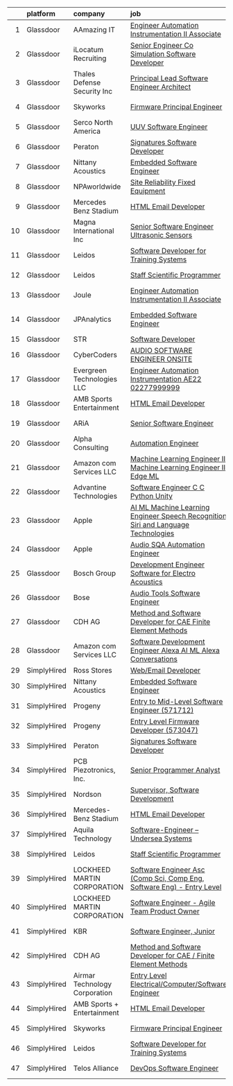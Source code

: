 

|    | platform    | company                        | job                                                                                                                                                                                                                                                                                                                                                                                                                                                                                                                                                                                                                                                                                                                                                                                                                                                                                                                                                                                                                                                                                                                                                                                                                                                                                                                                                                                                                                                                          | update_time   | location           |
|---:|:------------|:-------------------------------|:-----------------------------------------------------------------------------------------------------------------------------------------------------------------------------------------------------------------------------------------------------------------------------------------------------------------------------------------------------------------------------------------------------------------------------------------------------------------------------------------------------------------------------------------------------------------------------------------------------------------------------------------------------------------------------------------------------------------------------------------------------------------------------------------------------------------------------------------------------------------------------------------------------------------------------------------------------------------------------------------------------------------------------------------------------------------------------------------------------------------------------------------------------------------------------------------------------------------------------------------------------------------------------------------------------------------------------------------------------------------------------------------------------------------------------------------------------------------------------|:--------------|:-------------------|
|  1 | Glassdoor   | AAmazing IT                    | [Engineer   Automation Instrumentation   II  Associate ](https://www.glassdoor.com/partner/jobListing.htm?pos=117&ao=1136043&s=58&guid=00000182583ec4af9c3baaeb32c4fb31&src=GD_JOB_AD&t=SR&vt=w&ea=1&cs=1_0490cfc2&cb=1659337885204&jobListingId=1008012140318&jrtk=3-0-1g9c3th77kclj801-1g9c3th7nk6fr800-be0268a24a9383bf-)                                                                                                                                                                                                                                                                                                                                                                                                                                                                                                                                                                                                                                                                                                                                                                                                                                                                                                                                                                                                                                                                                                                                                 | 13d           | West Point, PA     |
|  2 | Glassdoor   | iLocatum Recruiting            | [Senior Engineer   Co Simulation Software Developer](https://www.glassdoor.com/partner/jobListing.htm?pos=114&ao=1110586&s=58&guid=00000182583ec4af9c3baaeb32c4fb31&src=GD_JOB_AD&t=SR&vt=w&ea=1&cs=1_79256386&cb=1659337885204&jobListingId=1008031184795&cpc=AC285F3A3ECA6BB0&jrtk=3-0-1g9c3th77kclj801-1g9c3th7nk6fr800-3d7f67eb8dbe255a--6NYlbfkN0D1UcI9BXC1f5QSBjMbPamHM6GlmOeW7DhZo1lcFVxibe-vyE4u5NZNh4gYETyu5OMFhdH-WBklkaddU-TxotsMAFIXZ8lhyqh95OVXubFBgikApSy1URaL6nfvsi0uy7p44YIwUYwOjBvN1kQTFzH0pL2q51e43f2zZcrg3-KSUd8MLAz2NQJI1-EzcnAQvhjIBlthgZlLB5HTlpgNLZbSkdZJhxLFmU2fw1OY1AzQw6_8Wnt9b0J4bNPjV87trANptX9FaSR0NMu5BRlj4vRY7mQL7X73s-l0ClHCZZQpGss2AhfzZfLI9BgtFOlN0HthIsPH8ZhflPMfbKll0kTHTz1zN36Ak73IsT5po1NIw7eqRSoAa7bGur2h7odPkMDkiydQDmhrVa_F7-m8u95H_iCSw1ryWsV8pV_prIt4kWd2bGbqNj4SFuf0QK-UUrUS1hr6BBg4znCV8wWwRwXttpffI9Pg0w86sBnJAFwypDNv6gDbaZCCRxp9cdIJiGkFete-yVJAQCjX6ADrxIzOGW02d-t5ctwTSjkdVBxurwU5llK-Bg4U)                                                                                                                                                                                                                                                                                                                                                                                                                                                                                                                                | 5d            | Westmont, IL       |
|  3 | Glassdoor   | Thales Defense   Security  Inc | [Principal Lead Software Engineer Architect](https://www.glassdoor.com/partner/jobListing.htm?pos=127&ao=1136043&s=58&guid=00000182583ec4af9c3baaeb32c4fb31&src=GD_JOB_AD&t=SR&vt=w&cs=1_1729fdf5&cb=1659337885208&jobListingId=1008036349123&jrtk=3-0-1g9c3th77kclj801-1g9c3th7nk6fr800-90522da7da233ced-)                                                                                                                                                                                                                                                                                                                                                                                                                                                                                                                                                                                                                                                                                                                                                                                                                                                                                                                                                                                                                                                                                                                                                                  | 3d            | Columbia, MD       |
|  4 | Glassdoor   | Skyworks                       | [Firmware Principal Engineer](https://www.glassdoor.com/partner/jobListing.htm?pos=101&ao=1110586&s=58&guid=00000182583ec4af9c3baaeb32c4fb31&src=GD_JOB_AD&t=SR&vt=w&cs=1_9efcb7da&cb=1659337885202&jobListingId=1008036261688&cpc=9F501A507CCEF403&jrtk=3-0-1g9c3th77kclj801-1g9c3th7nk6fr800-e7fab630f13f3fc8--6NYlbfkN0DHQ2YF_lzanMOpjgFd_u1JSCUjxU03gesn9XxhbS0077QO4yJjDmI95AhBT2FcdaxIbs9_5ufFmM-YOeCI_eI14COSbnENS7Xm_bkReTALQz_wHDcZr0zT8RRUAiWev8-4FyqD9pVDF2C6Ocnsg8d2QDBddscxrqgyz9YqlQD5h7mpVfymmcVTSREd-SDvPZQIl0WfJv-pfhM1il1HvxfsXhJs61RYvbFtUG4bUgK802VsXaDTVROhvXGjJWJgYqb84vvkNe42GfAUnJYbkhrrd_h_l8NZo_soxxod7l_M5sMdcLT_FkP7OS4x2zdX-vICXrLQ47FocrvW1CqRbje8cHwNxlLgiNYwOuiIrFpb0GFrKWFfyaueoSEbCosGH1IYD6jOEB6gmOCIo0A4Mp6VZjbIB9PTJmqk_MkUjvjP3HRHBqxd03Fk-k7Ba_TGPxSyY-biq42sQ7rXQF6gQd6Wpm7sKl9c65yLSsALV626w3pc4t6wK6xXOk5LtkBcJv-ZoEMwj3Kie5MPM6XBmTDBNkmm4ciaRGSK_GUPtgDF9sfFLcemgRboUNTjpZDlx1aLfpWfEjgQTrMBGOjxSROSdAkAGWiEGL_LzSxKLSpfxABMtrFQj_u-AjmvYzGEpcfHrbHVtXSQaIRVpjx2iwyF)                                                                                                                                                                                                                                                                                                                                                                                                                                                            | 3d            | Beaverton, OR      |
|  5 | Glassdoor   | Serco North America            | [UUV Software Engineer](https://www.glassdoor.com/partner/jobListing.htm?pos=124&ao=1136043&s=58&guid=00000182583ec4af9c3baaeb32c4fb31&src=GD_JOB_AD&t=SR&vt=w&cs=1_c533f5d2&cb=1659337885208&jobListingId=1008022024506&jrtk=3-0-1g9c3th77kclj801-1g9c3th7nk6fr800-c10f041f04d1a0fd-)                                                                                                                                                                                                                                                                                                                                                                                                                                                                                                                                                                                                                                                                                                                                                                                                                                                                                                                                                                                                                                                                                                                                                                                       | 9d            | Newport, RI        |
|  6 | Glassdoor   | Peraton                        | [Signatures Software Developer](https://www.glassdoor.com/partner/jobListing.htm?pos=115&ao=1136043&s=58&guid=00000182583ec4af9c3baaeb32c4fb31&src=GD_JOB_AD&t=SR&vt=w&cs=1_b348ea3c&cb=1659337885204&jobListingId=1008039349929&jrtk=3-0-1g9c3th77kclj801-1g9c3th7nk6fr800-1cdb0ba4df5a8470-)                                                                                                                                                                                                                                                                                                                                                                                                                                                                                                                                                                                                                                                                                                                                                                                                                                                                                                                                                                                                                                                                                                                                                                               | 1d            | Bethesda, MD       |
|  7 | Glassdoor   | Nittany Acoustics              | [Embedded Software Engineer](https://www.glassdoor.com/partner/jobListing.htm?pos=103&ao=1110586&s=58&guid=00000182583ec4af9c3baaeb32c4fb31&src=GD_JOB_AD&t=SR&vt=w&ea=1&cs=1_f6c2f0ff&cb=1659337885203&jobListingId=1008038298146&cpc=AF1E4A3695F490BE&jrtk=3-0-1g9c3th77kclj801-1g9c3th7nk6fr800-0ea1849893469c83--6NYlbfkN0DfhRLDY5E7BVY3xhBTAobuSaZ3WR2SqAJ-w4NHeQGDZxuTLtiUsxSy8QBXJ2H4pCbw38-bo7P_bVKAwnqdF-Sn4qZ2uCo5pvG_GM1PTL_Bq58rSSAKQ192D_2f5Ej86OhFOm13DGp2Wk2WB5ggup-37_Sqc6LRpevodul_IJcceisAhrDJtv5G_26PII0NW5zN3HHcCa5bTjJrc12uRZjBy5VHudnsWU2ap_IS1G575AqScstIRFpubNtz2MqeWQxq7y_aqUgcYHW9ATFFE_ZQQHQA6o1c2swkUMj9g160zUqrICcoiu7DVnTubKilx-Vwu0O7UVsQDBuWR_o2bZ7f0m-RTVMCLmJvzCCR3CmT9Sa54zR0NDICgzY0CixJBh6wpWq4SdyhwRkdZ3usOZ0p_Dc14XQeWfo1R7ZAYwppN_VkmXCJKD-0_75H9W11OqbfHm7WL8bNFIcK65K3_ScyI7jeF5tXmiontnMYfqVDVjUH3cEg2B5DQBuYSjv4iI8%3D)                                                                                                                                                                                                                                                                                                                                                                                                                                                                                                                                                                                                          | 2d            | Remote             |
|  8 | Glassdoor   | NPAworldwide                   | [Site Reliability Fixed Equipment](https://www.glassdoor.com/partner/jobListing.htm?pos=109&ao=1110586&s=58&guid=00000182583ec4af9c3baaeb32c4fb31&src=GD_JOB_AD&t=SR&vt=w&cs=1_2b471173&cb=1659337885203&jobListingId=1008017597150&cpc=0C139D4CAD5A6DB2&jrtk=3-0-1g9c3th77kclj801-1g9c3th7nk6fr800-60281bf49e317670--6NYlbfkN0C9BnvUC2OfFUcEeCwFAziw5WmrWmoYFT5czV5v4GtF8yAU3TOaJTADF1LsBJ8rk5iv7Gh8VKDhOPS_p8J7U9bhFVVqw1_Cem1-JXhZ5rtrvRD1pSsEtWQAR9u1zyI8MmRoysoSE-JAxFY5warrbNJenPhDEoIXB8aIO2c18rDt8I2RXmZVWnCgKMp29khPPL6qAUtS57hIh31wBWHzb7d66j7nLvrLbrtkaZJ58CaN8kDxxH8hbVQ7DUCZKzAjPZhp5QrvmNpStpumihn6w6MgdVd8SgR-gf8WjwAi0ch_Cp7YuqNh7_YMHsscXhOY6E8A51NjxVvVj1RVocr1VTHj2mNEVA51bH1vaJl2L7E83FcKhGg-tgOLnuH19gmWm5aAUCnpGhjJuiGkSHNrpAEKOFqiXvt1RDCT6QJJ81dzJGvgGpecax-PnQVc5C6H7EbGo5U_Z0iBGep882OYlE6i0v7Yz8Mc5S5paWzz8sLsv5poa2eOsF_qzXmubA4e2_wwR_aS-FuGkZQVI7NKVvcsZuSiCyA6UkE%3D)                                                                                                                                                                                                                                                                                                                                                                                                                                                                                                                                                                         | 11d           | Port Neches, TX    |
|  9 | Glassdoor   | Mercedes Benz Stadium          | [HTML Email Developer](https://www.glassdoor.com/partner/jobListing.htm?pos=112&ao=1136043&s=58&guid=00000182583ec4af9c3baaeb32c4fb31&src=GD_JOB_AD&t=SR&vt=w&ea=1&cs=1_eae210ff&cb=1659337885203&jobListingId=1008028184763&jrtk=3-0-1g9c3th77kclj801-1g9c3th7nk6fr800-9a547699c45640b0-)                                                                                                                                                                                                                                                                                                                                                                                                                                                                                                                                                                                                                                                                                                                                                                                                                                                                                                                                                                                                                                                                                                                                                                                   | 6d            | Atlanta, GA        |
| 10 | Glassdoor   | Magna International Inc        | [Senior Software Engineer   Ultrasonic Sensors](https://www.glassdoor.com/partner/jobListing.htm?pos=128&ao=1136043&s=58&guid=00000182583ec4af9c3baaeb32c4fb31&src=GD_JOB_AD&t=SR&vt=w&cs=1_749ea400&cb=1659337885208&jobListingId=1008020691159&jrtk=3-0-1g9c3th77kclj801-1g9c3th7nk6fr800-9206e4547b050ee0-)                                                                                                                                                                                                                                                                                                                                                                                                                                                                                                                                                                                                                                                                                                                                                                                                                                                                                                                                                                                                                                                                                                                                                               | 10d           | Auburn Hills, MI   |
| 11 | Glassdoor   | Leidos                         | [Software Developer for Training Systems](https://www.glassdoor.com/partner/jobListing.htm?pos=104&ao=1110586&s=58&guid=00000182583ec4af9c3baaeb32c4fb31&src=GD_JOB_AD&t=SR&vt=w&cs=1_5259a1d6&cb=1659337885202&jobListingId=1008027833923&cpc=ACAF1607C5C1E404&jrtk=3-0-1g9c3th77kclj801-1g9c3th7nk6fr800-183065c03579bde0--6NYlbfkN0CZUO70VSdYKA8PR3jfrSh5ljhqJhfDt0PzQCMubt8cRihWbmqO_-Ccw6DGinMZCyKXTah149IElIo13-QZQJcdQn15N9Jxw-gfH0vBNXQ83H-xL1VHb5T889X15fcU2GMZMPBZ13hyA7bZo_vy9UZYTq3zNO-5xR-6bX809QKaAdw2OsucvYXxaf2t9Jje5-qTWEK0i_B-X9QU_58CSdC8u-t_rsAUNMycvlcEPVpbSG9BEWWoLdTB0-cCiyGqQg4LMauYKjPdfdV-W6OoeHv_UuEeZBZc3XIfT-UqDymxOAGOHdCLimnZcJ3kRqNwSjAo6XdiukPtugbFDVlPN4umF8qeNi-dpQ97gQ1_ntDv_GpJ08DmCdXSyVhw7NsZ0H4Kofgc5MGct67xvm2kQ7jN7130LJG4ojFJZfrhZ06z_eduQtxAyjHgdaZtE9ftNvxnogkJRPNWC4UfTRz6UKl3U576r5yeq7pUjPmPkKWo0-rMRaQEu2ZYLOZr4fQWBgD3FQcXW0JHXEupS4qUSw3jac0UiV-WBN3UjTyFBijWII5oflYfZm1fr1P3P8OocMGZ8aBMqDh_IkKrLU2z36i38KNIsALnjIjfGt9YOMaDsNnwLBrCGYg7EyE70PdcUfTEacpq3PYveg%3D%3D)                                                                                                                                                                                                                                                                                                                                                                                                                                                    | 6d            | Bethesda, MD       |
| 12 | Glassdoor   | Leidos                         | [Staff Scientific Programmer](https://www.glassdoor.com/partner/jobListing.htm?pos=105&ao=1110586&s=58&guid=00000182583ec4af9c3baaeb32c4fb31&src=GD_JOB_AD&t=SR&vt=w&cs=1_e7a97185&cb=1659337885202&jobListingId=1008032008142&cpc=A0637F14311B9419&jrtk=3-0-1g9c3th77kclj801-1g9c3th7nk6fr800-1f38abc9fade6d07--6NYlbfkN0CZUO70VSdYKA8PR3jfrSh5ljhqJhfDt0PzQCMubt8cRihWbmqO_-Ccw6DGinMZCyLjp7BOTRSlLWf3gecSskMubrtfqdweFHo-tiUJv3MS7mmsQgUZSSWJxsyjB2X_ymEgsC8kMBCxJYrrYD2Hlb7w2vJZ5jZQbRUgFj-m7MwtFWhS2bNGsICjq03F-VvwcQHrJqBnsMfpX05f3OXxELLmdRGL1RYQufIw6D2-SqkZxCyRggbJ07CuBv7vtNo1VIYMnlK0pqOm4prPlaSxBYcn9r6CkJzkt78rRZSGi7UWLJX3thWPzZtShhsR-GEUxWnGsvl6vS3FE1hB-dkePXWaed2XEFy25nS2oEI0eAW7gWsnVMTkaRaQES_eNSQMNm_4udG1bByBgVLuk43WLi0tsZLqOk7bUL0S9oEGArOi8n_er3XYDZgeX81gv9eJ80Bl3u-_gO8cS14s0o_ncc9HINDburkN3fY4r3POPQcw8miOOBNka6iq1CE9lA22GkLRd-8tziZlfH-KMveyqdoVQmDdZJV_Vmc8l_0F0_-IQtpP_R0yjbse8CovO06sm-11b6DWBW61Cd1Eatb3Ro3cw7y1pz1LVlJ75T1ZqGkFrbBsLVttPJna)                                                                                                                                                                                                                                                                                                                                                                                                                                                                                            | 5d            | Bethesda, MD       |
| 13 | Glassdoor   | Joule                          | [Engineer   Automation Instrumentation   II  Associate ](https://www.glassdoor.com/partner/jobListing.htm?pos=111&ao=1110586&s=58&guid=00000182583ec4af9c3baaeb32c4fb31&src=GD_JOB_AD&t=SR&vt=w&cs=1_d956fbbe&cb=1659337885203&jobListingId=1008012371954&cpc=B076152010A3B66C&jrtk=3-0-1g9c3th77kclj801-1g9c3th7nk6fr800-ee78424998c6d671--6NYlbfkN0AXtvPDqDev6liskt-h_3vAUEMM26GmMOlWYCAn-kvNiXTWhOpXUsJAzHKzhdDJA6zHqXVxuB8wfSBkVIxqhEgnvXRKaQQ4fowc9Xs-8TmnBfGj8huXGnDxAkHh9H7OSQRS41py27xbtg6yGS1_RRkKfQI3270QD9EQP5OygTBnGJ5NeG58pdTeLxf9OVJvbIE_0RWseThRYFGmPnH3-RqEnTdc9vaYJuQ8xUvMu2SPaUdXO335lKMxctstnIwm2-wHhDij25GFAd_aWyxSdYm_XgFwLJMPkSG6vT3-CstvvrIP_Yeu7xoxFRZZYNqEI2JLIgK9vlJWzBd_XU2ukcAzuz146_fVCaA5xAtk3bowFzPa5-uaux99Y1QuP9gkHlfOIFRSAZSaqLxl7NtlqFuiPGgSTq1O6jRJWooKb3d6DkrUyrmOiOS28D7GM_rBAzzvyOthBdvmUzbmjvLBPa7eR-txCU5FwXkAp9r58knGWV0l4_smrIiGA-D4CWi6vDV6v9yaOLY2h3V4adEwpQN6XQuTEPwi1TQpmbgZDv6Bs0JUFYFaGX45V_4b-7amA9zzBMhP7_cThRzV2Bm7W80xI2u7NA-O5wdCAwVUN7knzg%3D%3D)                                                                                                                                                                                                                                                                                                                                                                                                                                                                     | 13d           | West Point, PA     |
| 14 | Glassdoor   | JPAnalytics                    | [Embedded Software Engineer](https://www.glassdoor.com/partner/jobListing.htm?pos=119&ao=1136043&s=58&guid=00000182583ec4af9c3baaeb32c4fb31&src=GD_JOB_AD&t=SR&vt=w&cs=1_9fabbb82&cb=1659337885204&jobListingId=1008027057037&jrtk=3-0-1g9c3th77kclj801-1g9c3th7nk6fr800-884b5ac597197960-)                                                                                                                                                                                                                                                                                                                                                                                                                                                                                                                                                                                                                                                                                                                                                                                                                                                                                                                                                                                                                                                                                                                                                                                  | 6d            | East Falmouth, MA  |
| 15 | Glassdoor   | STR                            | [Software Developer](https://www.glassdoor.com/partner/jobListing.htm?pos=121&ao=1136043&s=58&guid=00000182583ec4af9c3baaeb32c4fb31&src=GD_JOB_AD&t=SR&vt=w&ea=1&cs=1_503318e3&cb=1659337885204&jobListingId=1008023447856&jrtk=3-0-1g9c3th77kclj801-1g9c3th7nk6fr800-d60648e76305f06c-)                                                                                                                                                                                                                                                                                                                                                                                                                                                                                                                                                                                                                                                                                                                                                                                                                                                                                                                                                                                                                                                                                                                                                                                     | 9d            | Dayton, OH         |
| 16 | Glassdoor   | CyberCoders                    | [AUDIO SOFTWARE ENGINEER   ONSITE](https://www.glassdoor.com/partner/jobListing.htm?pos=110&ao=1110586&s=58&guid=00000182583ec4af9c3baaeb32c4fb31&src=GD_JOB_AD&t=SR&vt=w&ea=1&cs=1_5db02ae9&cb=1659337885204&jobListingId=1008038419314&cpc=451933188B21919D&jrtk=3-0-1g9c3th77kclj801-1g9c3th7nk6fr800-f33fd6da9d120e76--6NYlbfkN0CpFJQzrgRR8WqXWK1qKKEqALWJw739KlKqr2H-MSI4eoBlI4EFrmor2FYZMP3muM3AyC5F4gtnZ2ADPTsYAE54IfWGQXwLjLVYkJSdAi_lNHT4wI-px9DPGh_WVrGzHMK_ER42oiC-rASm0WQvGjy1vAeAqBuNsOEsfEMFl8CAKiov4P6MmrMhwgLAH53tPLIJ7abYcIY2G7Ynt9imGlL8XNWV6vHNILScPLT8OQjMPkD79sAKv0w71q23LzjTVNjnfelNawTTETfuaNd6NQjTI4UaPSby1bex3dcsKjygEeGtLBQsJHe-lSGd_OVEDf7IdQfn5Vktc9arGC4EiqntAXBNTQbOEEsroKNVW4db-WYgmEs21iiHnUtgtBXyMgn2sPdjK2x61T-2XEt6dgEm07FDAy5EYJ3GF7KWAMOrPlECVsdbEoSky9NrFbhvJVaCisLUF8DVswHoLQ85yUHaa0LMfmqYHq2iuK2iI8vN8lEJ5ZIt2K_ETF1BFeL3uGg4XIORhD25xftRQ4FZc971_062DUJ2lJQPBXi2C-DS7nscdBYf_qbp_qg0fe5m2ZAb-t9rzNREW5mCr6RuIfURcpZ0wqc7mb6PxTn5PicSNTrSlXdjfcfhSBNRDZBT2UeqMCet5v28vBsbpqjkAxMjvaI8v2qtE7nxmy6El7ajMP8AAQPdb4JVZIz8AHvyUwHB7DUiwEvwQZVjqQXUo5dMUPUFi2P5Qju82MqnwdN3miLyYLdHz2EBn_AiE46_t_uS0fRvkHbDJuSigynWNfrjbYVZ2tBODfPxOJ-mKZap5p9Kxv4KBuBaT9lNZMoPSfClBtzW8g4WeIHXJOvQw6q_HwEMdgo-MdVdwf8f7at8B-58cGL55OK51o1AxKG0_L4_gcmSl3RWWO2Cg9ugIk0g1m7outrEHuIrq6ADikEMdVQvs0G-HqMDGP1EcD698CAp4xW8l4EfdPtzxbzvpLvjZV5rSXD9518%3D)                                                                                                    | 2d            | San Jose, CA       |
| 17 | Glassdoor   | Evergreen Technologies  LLC    | [Engineer   Automation Instrumentation  AE22 02277999999](https://www.glassdoor.com/partner/jobListing.htm?pos=123&ao=1136043&s=58&guid=00000182583ec4af9c3baaeb32c4fb31&src=GD_JOB_AD&t=SR&vt=w&ea=1&cs=1_9beeb4d7&cb=1659337885208&jobListingId=1008020224829&jrtk=3-0-1g9c3th77kclj801-1g9c3th7nk6fr800-dd09b13fcc065fd8-)                                                                                                                                                                                                                                                                                                                                                                                                                                                                                                                                                                                                                                                                                                                                                                                                                                                                                                                                                                                                                                                                                                                                                | 10d           | West Point, PA     |
| 18 | Glassdoor   | AMB Sports   Entertainment     | [HTML Email Developer](https://www.glassdoor.com/partner/jobListing.htm?pos=113&ao=1136043&s=58&guid=00000182583ec4af9c3baaeb32c4fb31&src=GD_JOB_AD&t=SR&vt=w&cs=1_63b09aaa&cb=1659337885203&jobListingId=1008028235126&jrtk=3-0-1g9c3th77kclj801-1g9c3th7nk6fr800-eacde8b18bac105a-)                                                                                                                                                                                                                                                                                                                                                                                                                                                                                                                                                                                                                                                                                                                                                                                                                                                                                                                                                                                                                                                                                                                                                                                        | 6d            | Atlanta, GA        |
| 19 | Glassdoor   | ARiA                           | [Senior Software Engineer](https://www.glassdoor.com/partner/jobListing.htm?pos=102&ao=1110586&s=58&guid=00000182583ec4af9c3baaeb32c4fb31&src=GD_JOB_AD&t=SR&vt=w&ea=1&cs=1_70890287&cb=1659337885203&jobListingId=1008035240533&cpc=D1B7150B9C545245&jrtk=3-0-1g9c3th77kclj801-1g9c3th7nk6fr800-b78ec25a90c1d2e7--6NYlbfkN0ACu_hgM4mYOpGjE6TXudS1eLEYdlotK5aSiNrSIRlNjrOhnyvEHI4weSDMNkvE9D-yU3HP4Z_0EnBQVlRSbZLubfsf3ZK9PqQ_eKRsPjQ-77vUPmwTjIOQRjHlS8X_NvFd8gqXIagl9hj-fpa52cc9sA5AD5--wB4o3yvvGZQhz-9QIDo6J-K8R2KBzMvidDC3gUXwoaWKIrmeYSXrB63angcAsvf3T-vogI96pjUfZTBYqatG0KtVlkgEM_SHHexBYLHI0MwEqGpf3xXIFytogzrzmcg1vB4-xruCn5fR--ySTDPEniSywXq0XlL-yMm5e7CV4rY2FK6wHII80yozLQq2PunOiTRjfCzcLwThdvLgyUJgvMJpJK_oRfHlVo-13VuWr7o5FAJJfQdYUOiShjM17YBDq2qSxBuBnNOymjjIAd8Jeh9xcMWUDABtszFxGlqsZR2bxSra9MniXej0tZWqqTPV_h4HKVC-KJe-pNBI6MdZxFhfmN2Q_Ga5SblVFQd6RsNi2g%3D%3D)                                                                                                                                                                                                                                                                                                                                                                                                                                                                                                                                                                                              | 3d            | Madison, VA        |
| 20 | Glassdoor   | Alpha Consulting               | [Automation Engineer](https://www.glassdoor.com/partner/jobListing.htm?pos=108&ao=1110586&s=58&guid=00000182583ec4af9c3baaeb32c4fb31&src=GD_JOB_AD&t=SR&vt=w&ea=1&cs=1_bc25e25a&cb=1659337885203&jobListingId=1008031063827&cpc=ACAF1607C5C1E404&jrtk=3-0-1g9c3th77kclj801-1g9c3th7nk6fr800-0685a86701fb0c1d--6NYlbfkN0CmztqN_51rcXXt1zGaqXL2SM702I5KuCok5O3lQmzZOFwxmpqFAedJIljPvkZxaoEBbIogKBsaHYKYWbz3SdAg7oeV2NI8FN72Z8l1jmjO366gdF-F6YmzjUlS2VxE8Z1lElGYSdMe0hsZF2MpSR9APiXAN63P53BgGynGRJ3ghlCErUuNpehxQhGQMRKJsFt4n_ca0nSZ7Y5ggpFtuVO6Np2Ox4priTQXt8m9O_htDsc-ujOVmX26uVle1g5WYm_30ianKHrP1l2thHOI3Kc2OOJNBXOn-HfZ5GQST6Ok1lA2jL1w_M2GGWA0UoWEY1N3UAH8fc3OwiDQhwJrJRX4VaHPHbsu97M7XoD8t7cVGfUPvcnSg0FG-MLuwqv3QDRaKp9kTuB-Rhwy4frgRWbOzFV9YIvvNlL0fFHc_Ez1DMrNv56cN6bgaF2nERCeQ7bSnMYxxiUccWuCXAksZRZu_Qo-S_HcydS2cnsQPFy1ckZnYJpe7HadN_3Aj5dboFAO24mGqKQu5g%3D%3D)                                                                                                                                                                                                                                                                                                                                                                                                                                                                                                                                                                                                   | 5d            | West Point, PA     |
| 21 | Glassdoor   | Amazon com Services LLC        | [Machine Learning Engineer II  Machine Learning Engineer II  Edge ML](https://www.glassdoor.com/partner/jobListing.htm?pos=122&ao=1136043&s=58&guid=00000182583ec4af9c3baaeb32c4fb31&src=GD_JOB_AD&t=SR&vt=w&cs=1_accc3999&cb=1659337885204&jobListingId=1008029712894&jrtk=3-0-1g9c3th77kclj801-1g9c3th7nk6fr800-e5498838ead6dea4-)                                                                                                                                                                                                                                                                                                                                                                                                                                                                                                                                                                                                                                                                                                                                                                                                                                                                                                                                                                                                                                                                                                                                         | 5d            | Cambridge, MA      |
| 22 | Glassdoor   | Advantine Technologies         | [Software Engineer  C C    Python  Unity ](https://www.glassdoor.com/partner/jobListing.htm?pos=118&ao=1136043&s=58&guid=00000182583ec4af9c3baaeb32c4fb31&src=GD_JOB_AD&t=SR&vt=w&ea=1&cs=1_3a0eb290&cb=1659337885204&jobListingId=1008034437453&jrtk=3-0-1g9c3th77kclj801-1g9c3th7nk6fr800-5aaf3de5b7adc6e3-)                                                                                                                                                                                                                                                                                                                                                                                                                                                                                                                                                                                                                                                                                                                                                                                                                                                                                                                                                                                                                                                                                                                                                               | 4d            | Redmond, WA        |
| 23 | Glassdoor   | Apple                          | [AI ML   Machine Learning Engineer  Speech Recognition   Siri and Language Technologies](https://www.glassdoor.com/partner/jobListing.htm?pos=106&ao=1110586&s=58&guid=00000182583ec4af9c3baaeb32c4fb31&src=GD_JOB_AD&t=SR&vt=w&cs=1_a53a1b41&cb=1659337885203&jobListingId=1008025019899&cpc=C19BE7EA145E205E&jrtk=3-0-1g9c3th77kclj801-1g9c3th7nk6fr800-c2d954e567e3d4b3--6NYlbfkN0BvKrLyj5gPmtZO9T8euul8TCxuuKNOtzRJOomxnwSEodTz2Bc-sPZlY6rkrWIv2fNpQUcn3_SAcPL6a-Pjv_pWisc7PFtc_ZheAgqD1ELcV90At1tXYtrj_sDTTwFV8Vaiqk_tjweTxVqojYtKvDhtXS37RUvUe61yeHgP4K0PdayyeYOos0oEImz7S7GSlaDAMZyCPI4Ae_zap-xI2jK1ywf3Yqzfl6V6lm3mw1X_9dayPaPtqjTEH_fV9i-c1X5JqmVupLTJmsLF-CuxJLH8y6yiAKuNe07edpzdmpmZ-GdbCkJ33tHeZpIzyFDyZzzR55uSdINkElkMAy8UboErVcaK-3-O1ALnu30UKeYI4z9GW3awgto9smEgKEuVSt5D2Z2j0qTLnk3oqyA6quzk0r6nJbZVjvi4ajgjqIELNoIpnLGRIY2_OvM28ncq3cibIsongMfi3kSvTmoGn2-FpCwu75SQ8DbmnelxBICp3oAAnALCwIB52FNotNootCZ4X6zVjYcQkK-lB3M9jCFhpULIEhPFmnxjdXkFlF0lgnPKrpwsIoPZzwF-lZgPWMFV5D1ohW_v31pOOUlLnRF6QQuqk7Cxmz9C64HCRlkejhvpqDTmgq7EUY4Be2HXQMiz1fHcajRVFXNh-rgNwGeo8kYldqwRBOTAh2E73jlpwGYgd7M5HFEnRr1TifDpGU1KhuSGSfpKYj7YnfI97DCiW0OJ4P4X8YWD31iivYo9FbppPo5AjtcVONf8SxtgCrQtxNNz03r1HMuEc4KLOyCPS-HzLPEzF1crbe2PwGampvP-IujU3qUKV7NlJV_LZ9AAAP11Asenv5s_c_83PKNoxtR9CVEZCLyHlVMAI4QUeXwkmZttvfxr9_qcsR0FxsRBfoQIE370kkk_lC7hhgKGjhzmAXbwTevgYu9dIVk22W69uA6cZyO8ergBtJMCvgRE7P7BRKzhVtxp-tQhW49hbejP-D0v3YCbtg-lUJFwSGjMmtTR68Fwjp9VsGQhgNtNsd2_PrxVZFJbfmDIM8d6) | 7d            | Cambridge, MA      |
| 24 | Glassdoor   | Apple                          | [Audio SQA Automation Engineer](https://www.glassdoor.com/partner/jobListing.htm?pos=107&ao=1110586&s=58&guid=00000182583ec4af9c3baaeb32c4fb31&src=GD_JOB_AD&t=SR&vt=w&cs=1_8ea556b6&cb=1659337885203&jobListingId=1008011631874&cpc=F41FEAB56D215062&jrtk=3-0-1g9c3th77kclj801-1g9c3th7nk6fr800-6f0b2645d9b190f4--6NYlbfkN0BvKrLyj5gPmtZO9T8euul8TCxuuKNOtzRJOomxnwSEodTz2Bc-sPZlt2Zgji_QUXGOgRsP3UtzaqKQV66mg16CtlH_ndhPL54EKtfYywQGlvP3crysAagGEpcLxpsybpJpd8hfhxPkKvoNBwb3_GXX5iT4wBvkNdBYbiP0oyrjryM4mgWKGBqeYm-4iSpHsdD-oO9UEILheJzRDh2IVSFwPXlmlEw7dfJgHz9l3NvNif5pv_WfyV75rmlff40Zk5rkX-bNmHNVmfPg_M3DbcptAsXMyTtKiykb8wHpSR7k4EN0LXtkYJ_8v7K2tGPi2RJg0pJIGV02V5pjGoVZ4nJPFGc7-RJu0TZvpDUk68turmZeLZ4QRKuSU2kMsHDvCWUGblREiOOGarZs1_pbmGsDk3cXREW75tG-LHsL6WzKi-otWzQ1fU_DWIdYLIOly6dNMvhKedan66CgxxkRwX7A9q6iysGOxcNHeSATgo17nluUFU2nQ3ZHKV15iPDassAKp_AdE566rOrPbk8iS7LtrlbFYjBKztgoUmdLLrYE6IUAHlVezzBDqmlqTVLRqTNN_BcR8CZtPrGsbtZBJlrrJgkKtaEwtgGScEIzG2Ri8Uze1dAHC2A6gcLH53mpR78sDNcZDJMsqorXOAgj7cQ9uUzm9B5wpZ4sf_TCFmKmHVNb5sc2SU69otP0ylOLNDe-aAfW5TuUGZGcPcsq4eGB5evIJ5x6XiIwHAG_34QJKMYBY1hzYjRT4RN52-z0TjqPxd5jlV7UTSPZRBlrjH8zTWZ6VfxTL0pmfvQyWisKNN57GES_w5rET2w0SItYQRlE5jgwSPn7cD5wDLzk3idTk-5ALO6eLIH_0K6FhNW6fnjxIqsWPxr3CsYPy1ZCgwdvR4W8fkXQEJg07YQUpFjKquP0VLMv151fKRRzPI6UJfvCXkS8XI7bxqCBd0R8K_OrdVzwpP1-Wdw-qwT0_xvwQG2uYYRDOig%3D)                                                                                                            | 13d           | Cupertino, CA      |
| 25 | Glassdoor   | Bosch Group                    | [Development Engineer  Software for Electro Acoustics](https://www.glassdoor.com/partner/jobListing.htm?pos=126&ao=1136043&s=58&guid=00000182583ec4af9c3baaeb32c4fb31&src=GD_JOB_AD&t=SR&vt=w&ea=1&cs=1_04e956e3&cb=1659337885208&jobListingId=1008018898570&jrtk=3-0-1g9c3th77kclj801-1g9c3th7nk6fr800-f418d82148d04c75-)                                                                                                                                                                                                                                                                                                                                                                                                                                                                                                                                                                                                                                                                                                                                                                                                                                                                                                                                                                                                                                                                                                                                                   | 11d           | Burnsville, MN     |
| 26 | Glassdoor   | Bose                           | [Audio Tools Software Engineer](https://www.glassdoor.com/partner/jobListing.htm?pos=120&ao=1136043&s=58&guid=00000182583ec4af9c3baaeb32c4fb31&src=GD_JOB_AD&t=SR&vt=w&cs=1_8c286fc6&cb=1659337885204&jobListingId=1008023325838&jrtk=3-0-1g9c3th77kclj801-1g9c3th7nk6fr800-28a8ee5c65f161ae-)                                                                                                                                                                                                                                                                                                                                                                                                                                                                                                                                                                                                                                                                                                                                                                                                                                                                                                                                                                                                                                                                                                                                                                               | 9d            | Remote             |
| 27 | Glassdoor   | CDH AG                         | [Method and Software Developer for CAE   Finite Element Methods](https://www.glassdoor.com/partner/jobListing.htm?pos=116&ao=1136043&s=58&guid=00000182583ec4af9c3baaeb32c4fb31&src=GD_JOB_AD&t=SR&vt=w&ea=1&cs=1_b90a7b03&cb=1659337885204&jobListingId=1008035036576&jrtk=3-0-1g9c3th77kclj801-1g9c3th7nk6fr800-86e6aa1c5ebc5de6-)                                                                                                                                                                                                                                                                                                                                                                                                                                                                                                                                                                                                                                                                                                                                                                                                                                                                                                                                                                                                                                                                                                                                         | 3d            | Remote             |
| 28 | Glassdoor   | Amazon com Services LLC        | [Software Development Engineer   Alexa AI ML  Alexa Conversations](https://www.glassdoor.com/partner/jobListing.htm?pos=125&ao=1136043&s=58&guid=00000182583ec4af9c3baaeb32c4fb31&src=GD_JOB_AD&t=SR&vt=w&cs=1_68c87a05&cb=1659337885208&jobListingId=1008016435787&jrtk=3-0-1g9c3th77kclj801-1g9c3th7nk6fr800-dfc5eb7ce745fb72-)                                                                                                                                                                                                                                                                                                                                                                                                                                                                                                                                                                                                                                                                                                                                                                                                                                                                                                                                                                                                                                                                                                                                            | 11d           | Sunnyvale, CA      |
| 29 | SimplyHired | Ross Stores                    | [Web/Email Developer](https://www.simplyhired.com/job/iapHcCXyBAwSCQxFgqTzcH6pCeCWlT5U6RhkIjo60dultz2bPETatw?q=acoustic+developer)                                                                                                                                                                                                                                                                                                                                                                                                                                                                                                                                                                                                                                                                                                                                                                                                                                                                                                                                                                                                                                                                                                                                                                                                                                                                                                                                           | Recently      | Dublin, CA         |
| 30 | SimplyHired | Nittany Acoustics              | [Embedded Software Engineer](https://www.simplyhired.com/job/1KQOCBmqTQS6VN0wgWGOGhQPKFwCICyDOq9hXVgmI30jMlOOT1w0Xw?q=acoustic+developer)                                                                                                                                                                                                                                                                                                                                                                                                                                                                                                                                                                                                                                                                                                                                                                                                                                                                                                                                                                                                                                                                                                                                                                                                                                                                                                                                    | 2d            | Remote             |
| 31 | SimplyHired | Progeny                        | [Entry to Mid-Level Software Engineer (571712)](https://www.simplyhired.com/job/cmpWRKWqRcCzDNwssia6g1p3kVtZaKLy3-0IXyFUW785VWcdO5PSwg?q=acoustic+developer)                                                                                                                                                                                                                                                                                                                                                                                                                                                                                                                                                                                                                                                                                                                                                                                                                                                                                                                                                                                                                                                                                                                                                                                                                                                                                                                 | Recently      | California, MD     |
| 32 | SimplyHired | Progeny                        | [Entry Level Firmware Developer (573047)](https://www.simplyhired.com/job/8VbYTCxiS9k3bMRrSS3g3GK0UcdpspeLcZsjgXRSWAkaA9EcHRZQ5w?q=acoustic+developer)                                                                                                                                                                                                                                                                                                                                                                                                                                                                                                                                                                                                                                                                                                                                                                                                                                                                                                                                                                                                                                                                                                                                                                                                                                                                                                                       | Recently      | Manassas, VA       |
| 33 | SimplyHired | Peraton                        | [Signatures Software Developer](https://www.simplyhired.com/job/VhxXHzc1HuSwgvJxF9sKZQ2uXq6BwCFPmRIcEGeH9slcr0dBpgm7Wg?q=acoustic+developer)                                                                                                                                                                                                                                                                                                                                                                                                                                                                                                                                                                                                                                                                                                                                                                                                                                                                                                                                                                                                                                                                                                                                                                                                                                                                                                                                 | 1d            | Bethesda, MD       |
| 34 | SimplyHired | PCB Piezotronics, Inc.         | [Senior Programmer Analyst](https://www.simplyhired.com/job/eQBYwWiHkxugufpP5RasTROUJ8GSCTQyB7il0JPt8M58snoQJ9LUjQ?q=acoustic+developer)                                                                                                                                                                                                                                                                                                                                                                                                                                                                                                                                                                                                                                                                                                                                                                                                                                                                                                                                                                                                                                                                                                                                                                                                                                                                                                                                     | Recently      | Depew, NY          |
| 35 | SimplyHired | Nordson                        | [Supervisor, Software Development](https://www.simplyhired.com/job/iQzzo1syGvp_LK8EJJqfW1QgjC_kO-c6mh7ke3kUDToUb4_3_pNFMw?q=acoustic+developer)                                                                                                                                                                                                                                                                                                                                                                                                                                                                                                                                                                                                                                                                                                                                                                                                                                                                                                                                                                                                                                                                                                                                                                                                                                                                                                                              | Recently      | Carlsbad, CA       |
| 36 | SimplyHired | Mercedes-Benz Stadium          | [HTML Email Developer](https://www.simplyhired.com/job/fY2w_fRRswCzqrXijLXSH2JBF89JdcDfj5Fo0QCk3zhuXbCXVpOY3w?q=acoustic+developer)                                                                                                                                                                                                                                                                                                                                                                                                                                                                                                                                                                                                                                                                                                                                                                                                                                                                                                                                                                                                                                                                                                                                                                                                                                                                                                                                          | 6d            | Atlanta, GA        |
| 37 | SimplyHired | Aquila Technology              | [Software-Engineer – Undersea Systems](https://www.simplyhired.com/job/Kog7rJu4YXDYXNBQ0m_eCwYLfNBt3MWOp7EsZtamnXpWFrv2RP8b3w?q=acoustic+developer)                                                                                                                                                                                                                                                                                                                                                                                                                                                                                                                                                                                                                                                                                                                                                                                                                                                                                                                                                                                                                                                                                                                                                                                                                                                                                                                          | Recently      | Lexington, MA      |
| 38 | SimplyHired | Leidos                         | [Staff Scientific Programmer](https://www.simplyhired.com/job/k78e06sdLJKhQrHiu8qtlW1_jj0clsuVmY_X1a4UBD7wzBDv3nV9lQ?q=acoustic+developer)                                                                                                                                                                                                                                                                                                                                                                                                                                                                                                                                                                                                                                                                                                                                                                                                                                                                                                                                                                                                                                                                                                                                                                                                                                                                                                                                   | 5d            | Bethesda, MD       |
| 39 | SimplyHired | LOCKHEED MARTIN CORPORATION    | [Software Engineer Asc (Comp Sci, Comp Eng, Software Eng) - Entry Level](https://www.simplyhired.com/job/A_0gkSY_7K4FeulVtb_5yp-W9Ut6LQwG2MF2L9yBpFVZUU1GKHEluw?q=acoustic+developer)                                                                                                                                                                                                                                                                                                                                                                                                                                                                                                                                                                                                                                                                                                                                                                                                                                                                                                                                                                                                                                                                                                                                                                                                                                                                                        | Recently      | Manassas, VA       |
| 40 | SimplyHired | LOCKHEED MARTIN CORPORATION    | [Software Engineer - Agile Team Product Owner](https://www.simplyhired.com/job/1m8ZMgHl6A6KUNLFOgf2FTkSodNvAVUVzm1l2xenJNXaecLknI_S1A?q=acoustic+developer)                                                                                                                                                                                                                                                                                                                                                                                                                                                                                                                                                                                                                                                                                                                                                                                                                                                                                                                                                                                                                                                                                                                                                                                                                                                                                                                  | Recently      | Manassas, VA       |
| 41 | SimplyHired | KBR                            | [Software Engineer, Junior](https://www.simplyhired.com/job/CyRHc1Ltb93IXjZVIZGRS9MR79MfwcsUifqlGehLqz4U3kMV2p3gpA?q=acoustic+developer)                                                                                                                                                                                                                                                                                                                                                                                                                                                                                                                                                                                                                                                                                                                                                                                                                                                                                                                                                                                                                                                                                                                                                                                                                                                                                                                                     | Recently      | Lexington Park, MD |
| 42 | SimplyHired | CDH AG                         | [Method and Software Developer for CAE / Finite Element Methods](https://www.simplyhired.com/job/-PwpaSww9pIsSSdq8eeKSiCqpSwU9Z7WesweKJU1KIB1qSkYA47s8w?q=acoustic+developer)                                                                                                                                                                                                                                                                                                                                                                                                                                                                                                                                                                                                                                                                                                                                                                                                                                                                                                                                                                                                                                                                                                                                                                                                                                                                                                | 3d            | Remote             |
| 43 | SimplyHired | Airmar Technology Corporation  | [Entry Level Electrical/Computer/Software Engineer](https://www.simplyhired.com/job/z2fxVZM99vLfSzIS4Eq3YOhVwknu4HEQL9KGZzmxXvMPxeQugLC3TQ?q=acoustic+developer)                                                                                                                                                                                                                                                                                                                                                                                                                                                                                                                                                                                                                                                                                                                                                                                                                                                                                                                                                                                                                                                                                                                                                                                                                                                                                                             | Recently      | Milford, NH        |
| 44 | SimplyHired | AMB Sports + Entertainment     | [HTML Email Developer](https://www.simplyhired.com/job/8aucyu25m1bkD30zy41bgoyS9AlU-Tfui9uZYPavFSXfKM1gpraC8g?q=acoustic+developer)                                                                                                                                                                                                                                                                                                                                                                                                                                                                                                                                                                                                                                                                                                                                                                                                                                                                                                                                                                                                                                                                                                                                                                                                                                                                                                                                          | 6d            | Atlanta, GA        |
| 45 | SimplyHired | Skyworks                       | [Firmware Principal Engineer](https://www.simplyhired.com/job/yuEUvYe0pl4Po-wAwnXRdK_l9ULtLEgCAnIciQtolHAur5kp79b7-w?q=acoustic+developer)                                                                                                                                                                                                                                                                                                                                                                                                                                                                                                                                                                                                                                                                                                                                                                                                                                                                                                                                                                                                                                                                                                                                                                                                                                                                                                                                   | 3d            | Beaverton, OR      |
| 46 | SimplyHired | Leidos                         | [Software Developer for Training Systems](https://www.simplyhired.com/job/PBBZ8nQJiTspaGEiYqGconesbURsBiAdPG80J8U3gt_K2_rFlhd6cg?q=acoustic+developer)                                                                                                                                                                                                                                                                                                                                                                                                                                                                                                                                                                                                                                                                                                                                                                                                                                                                                                                                                                                                                                                                                                                                                                                                                                                                                                                       | Recently      | Manassas, VA       |
| 47 | SimplyHired | Telos Alliance                 | [DevOps Software Engineer](https://www.simplyhired.com/job/60pzz4L5D8jyQznk7xCHuh-sXpm8UKepKgOSUU5hK41ghLTOS_rCAA?q=acoustic+developer)                                                                                                                                                                                                                                                                                                                                                                                                                                                                                                                                                                                                                                                                                                                                                                                                                                                                                                                                                                                                                                                                                                                                                                                                                                                                                                                                      | Recently      | United States      |